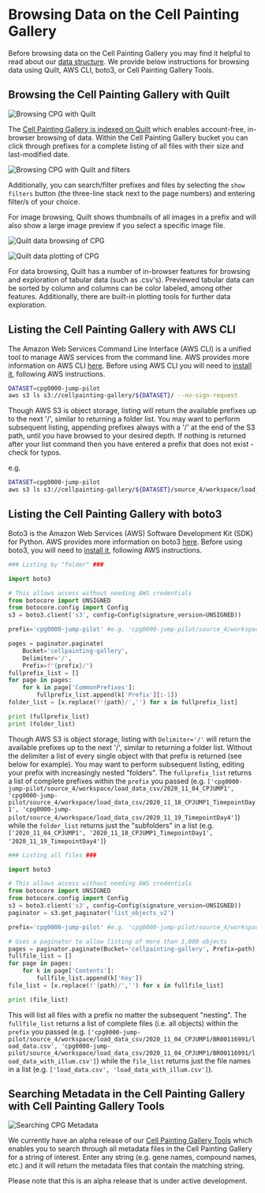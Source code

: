 # Browsing Data on the Cell Painting Gallery

Before browsing data on the Cell Painting Gallery you may find it helpful to read about our [data structure](data_structure.md).
We provide below instructions for browsing data using Quilt, AWS CLI, boto3, or Cell Painting Gallery Tools.

## Browsing the Cell Painting Gallery with Quilt

![Browsing CPG with Quilt](images/Quilt_CPG_browsing.png)

The [Cell Painting Gallery is indexed on Quilt](https://open.quiltdata.com/b/cellpainting-gallery/tree/) which enables account-free, in-browser browsing of data.
Within the Cell Painting Gallery bucket you can click through prefixes for a complete listing of all files with their size and last-modified date.

![Browsing CPG with Quilt and filters](images/Quilt_CPG_browsing_with_filter.png)

Additionally, you can search/filter prefixes and files by selecting the `show filters` button (the three-line stack next to the page numbers) and entering filter/s of your choice.

For image browsing, Quilt shows thumbnails of all images in a prefix and will also show a large image preview if you select a specific image file.

![Quilt data browsing of CPG](images/Quilt_CPG_data_browsing.png)

![Quilt data plotting of CPG](images/Quilt_CPG_data_plotting.png)

For data browsing, Quilt has a number of in-browser features for browsing and exploration of tabular data (such as .csv's). Previewed tabular data can be sorted by column and columns can be color labeled, among other features. Additionally, there are built-in plotting tools for further data exploration.

## Listing the Cell Painting Gallery with AWS CLI

The Amazon Web Services Command Line Interface (AWS CLI) is a unified tool to manage AWS services from the command line.
AWS provides more information on AWS CLI [here](https://docs.aws.amazon.com/cli/latest/userguide/cli-chap-welcome.html).
Before using AWS CLI you will need to [install it](https://docs.aws.amazon.com/cli/latest/userguide/getting-started-install.html), following AWS instructions.

```bash
DATASET=cpg0000-jump-pilot
aws s3 ls s3://cellpainting-gallery/${DATASET}/ --no-sign-request
```

Though AWS S3 is object storage, listing will return the available prefixes up to the next '/', similar to returning a folder list.
You may want to perform subsequent listing, appending prefixes always with a '/' at the end of the S3 path, until you have browsed to your desired depth.
If nothing is returned after your list command then you have entered a prefix that does not exist - check for typos.

e.g.

```bash
DATASET=cpg0000-jump-pilot
aws s3 ls s3://cellpainting-gallery/${DATASET}/source_4/workspace/load_data_csv/ --no-sign-request
```

## Listing the Cell Painting Gallery with boto3

Boto3 is the Amazon Web Services (AWS) Software Development Kit (SDK) for Python.
AWS provides more information on boto3 [here](https://boto3.amazonaws.com/v1/documentation/api/latest/index.html).
Before using boto3, you will need to [install it](https://boto3.amazonaws.com/v1/documentation/api/latest/guide/quickstart.html), following AWS instructions.

```python
### Listing by "folder" ###

import boto3

# This allows access without needing AWS credentials
from botocore import UNSIGNED
from botocore.config import Config
s3 = boto3.client('s3', config=Config(signature_version=UNSIGNED))

prefix='cpg0000-jump-pilot' #e.g. 'cpg0000-jump-pilot/source_4/workspace/load_data_csv'

pages = paginator.paginate(
    Bucket='cellpainting-gallery',
    Delimiter='/',
    Prefix=f"{prefix}/")
fullprefix_list = []
for page in pages:
    for k in page['CommonPrefixes']:
        fullprefix_list.append(k['Prefix'][:-1])
folder_list = [x.replace(f'{path}/','') for x in fullprefix_list]

print (fullprefix_list)
print (folder_list)
```

Though AWS S3 is object storage, listing with `Delimiter='/'` will return the available prefixes up to the next '/', similar to returning a folder list.
Without the delimiter a list of every single object with that prefix is returned (see below for example).
You may want to perform subsequent listing, editing your prefix with increasingly nested "folders".
The `fullprefix_list` returns a list of complete prefixes within the `prefix` you passed (e.g. `['cpg0000-jump-pilot/source_4/workspace/load_data_csv/2020_11_04_CPJUMP1', 'cpg0000-jump-pilot/source_4/workspace/load_data_csv/2020_11_18_CPJUMP1_TimepointDay1', 'cpg0000-jump-pilot/source_4/workspace/load_data_csv/2020_11_19_TimepointDay4']`) while the `folder_list` returns just the "subfolders" in a list (e.g. `['2020_11_04_CPJUMP1', '2020_11_18_CPJUMP1_TimepointDay1', '2020_11_19_TimepointDay4']`)

```python
### Listing all files ###

import boto3

# This allows access without needing AWS credentials
from botocore import UNSIGNED
from botocore.config import Config
s3 = boto3.client('s3', config=Config(signature_version=UNSIGNED))
paginator = s3.get_paginator('list_objects_v2')

prefix='cpg0000-jump-pilot' #e.g. 'cpg0000-jump-pilot/source_4/workspace/load_data_csv/2020_11_04_CPJUMP1/BR00116991'

# Uses a paginator to allow listing of more than 1,000 objects
pages = paginator.paginate(Bucket='cellpainting-gallery', Prefix=path)
fullfile_list = []
for page in pages:
    for k in page['Contents']:
        fullfile_list.append(k['Key'])
file_list = [x.replace(f'{path}/','') for x in fullfile_list]

print (file_list)
```

This will list all files with a prefix no matter the subsequent "nesting".
The `fullfile_list` returns a list of complete files (i.e. all objects) within the `prefix` you passed (e.g. `['cpg0000-jump-pilot/source_4/workspace/load_data_csv/2020_11_04_CPJUMP1/BR00116991/load_data.csv', 'cpg0000-jump-pilot/source_4/workspace/load_data_csv/2020_11_04_CPJUMP1/BR00116991/load_data_with_illum.csv']`) while the `file_list` returns just the file names in a list (e.g. `['load_data.csv', 'load_data_with_illum.csv']`).

## Searching Metadata in the Cell Painting Gallery with Cell Painting Gallery Tools

![Searching CPG Metadata](images/CPG_Tools_Metadata_Search.png)

We currently have an alpha release of our [Cell Painting Gallery Tools](https://cpg-xi.vercel.app/search) which enables you to search through all metadata files in the Cell Painting Gallery for a string of interest.
Enter any string (e.g. gene names, compound names, etc.) and it will return the metadata files that contain the matching string.

Please note that this is an alpha release that is under active development.
